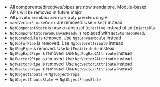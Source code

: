 - All components/directives/pipes are now standalone. Module-based APIs will be removed in future major
- All private variables are now truly private using `#`
- `makeVector*`, `makeColor` are removed. Use `make()` instead
- `NgtComponentStore` is now an abstract `Directive` instead of an `Injectable`
- `NgtComponentStore#onCanvasReady` is replaced with `NgtStore#onReady`
- `NgtCoreModule` is removed. Use `NgtCanvasModule` instead
- `NgtColorPipe` is removed. Use `NgtColorAttribute` instead
- `NgtFogPipe` is removed. Use `NgtFogAttribute` instead
- `NgtFogExp2Pipe` is removed. Use `NgtFogExp2Attribute` instead
- `NgtVector2Pipe` is removed. Use `NgtVector2Attribute` instead
- `NgtVector3Pipe` is removed. Use `NgtVector3Attribute` instead
- `NgtVector4Pipe` is removed. Use `NgtVector4Attribute` instead
- `NgtObjectInputs` -> `NgtObjectProps`
- `NgtObjectInputsState` -> `NgtObjectPropsState`
